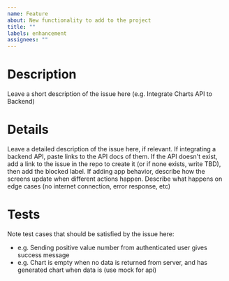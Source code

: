 ```yaml
---
name: Feature
about: New functionality to add to the project
title: ""
labels: enhancement
assignees: ""
---
```


# Description

Leave a short description of the issue here (e.g. Integrate Charts API to Backend)

# Details

Leave a detailed description of the issue here, if relevant. If integrating a backend API, paste links to the API docs of them. If the API doesn't exist, add a link to the issue in the repo to create it (or if none exists, write TBD), then add the blocked label. If adding app behavior, describe how the screens update when different actions happen. Describe what happens on edge cases (no internet connection, error response, etc)

# Tests

Note test cases that should be satisfied by the issue here:

- e.g. Sending positive value number from authenticated user gives success message
- e.g. Chart is empty when no data is returned from server, and has generated chart when data is (use mock for api)
